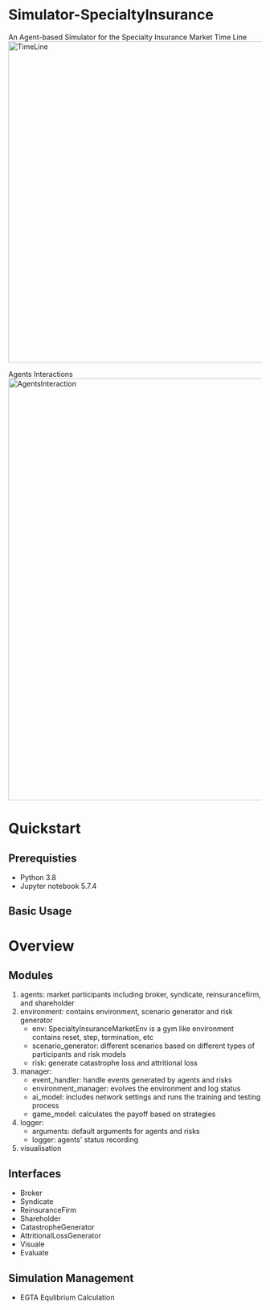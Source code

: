 # Simulator-SpecialtyInsurance
An Agent-based Simulator for the Specialty Insurance Market
Time Line 
<img width="640" alt="TimeLine" src="https://github.com/teresa-bi/Simulator-SpecialtyInsurance/assets/97514447/b0dd40aa-b7bb-4a21-b4a8-fb733f9c779f">

Agents Interactions
<img width="840" alt="AgentsInteraction" src="https://github.com/teresa-bi/Simulator-SpecialtyInsurance/assets/97514447/139c014e-1af7-4e41-ad09-c26c38fad3ce">

# Quickstart
## Prerequisties
- Python 3.8
- Jupyter notebook 5.7.4
## Basic Usage

# Overview
## Modules
1. agents: market participants including broker, syndicate, reinsurancefirm, and shareholder
2. environment: contains environment, scenario generator and risk generator
   - env: SpecialtyInsuranceMarketEnv is a gym like environment contains reset, step, termination, etc
   - scenario_generator: different scenarios based on different types of participants and risk models
   - risk: generate catastrophe loss and attritional loss
3. manager: 
   - event_handler: handle events generated by agents and risks
   - environment_manager: evolves the environment and log status
   - ai_model: includes network settings and runs the training and testing process
   - game_model: calculates the payoff based on strategies
4. logger:
   - arguments: default arguments for agents and risks
   - logger: agents' status recording
6. visualisation
  
## Interfaces
- Broker
- Syndicate
- ReinsuranceFirm
- Shareholder
- CatastropheGenerator
- AttritionalLossGenerator
- Visuale
- Evaluate

## Simulation Management
- EGTA Equlibrium Calculation
